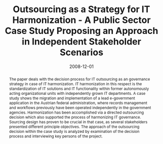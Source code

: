 ---
abstract: The paper deals with the decision process for IT outsourcing as an governance
  strategy in case of IT harmonization. IT harmonization in this respect is the standardization
  of IT solutions and IT functionality within former autonomously acting organizational
  units with independently grown IT departments. A case study shows the migration
  and implementation of a lead e-government application in the Austrian federal administration,
  where records management and workflows previously have been operated independently
  in the government agencies. Harmonization has been accomplished via a directed outsourcing
  decision which also supported the process of harmonizing IT governance. Sourcing
  design has proven to be crucial in that case, as several stakeholders presented
  different principle objectives. The approach of the outsourcing decision within
  the case study is analyzed by examination of the decision process and interviewing
  key persons of the project.
authors:
- Christian Sterba
- Thomas Grechenig
- Martin Pazderka
date: '2008-12-01'
featured: false
links:
- name: Publik
  url: https://publik.tuwien.ac.at/showentry.php?ID=171842&lang=2
publication: 'Vortrag: 2nd International Conference on Theory and Practice of Eletronic
  Governance (ICEGOV 2008), Cairo, Egypt; 01.12.2008 - 04.12.2008; in: "Proceedings
  of the 2nd International Conference on Theory and Practice of Eletronic Governance",
  (2008), ISBN: 978-1-60558-386-0; S. 245 - 250'
publication_types:
- '1'
publishDate: '2008-12-01'
title: Outsourcing as a Strategy for IT Harmonization - A Public Sector Case Study
  Proposing an Approach in Independent Stakeholder Scenarios
url_pdf: ''
---